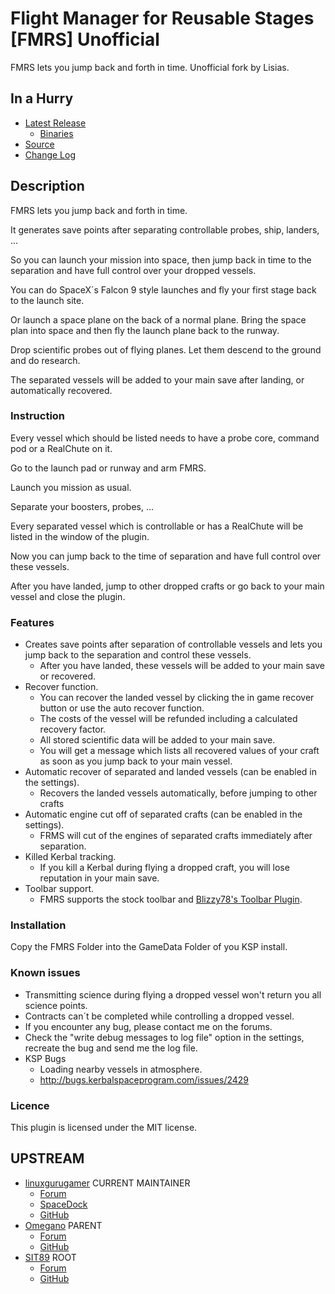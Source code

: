 # Flight Manager for Reusable Stages [FMRS] Unofficial

FMRS lets you jump back and forth in time. Unofficial fork by Lisias.


## In a Hurry

* [Latest Release](https://github.com/net-lisias-kspu/FMRS/releases)
	+ [Binaries](https://github.com/net-lisias-kspu/FMRS/tree/Archive)
* [Source](https://github.com/net-lisias-kspu/FMRS)
* [Change Log](./CHANGE_LOG.md)


## Description

FMRS lets you jump back and forth in time.

It generates save points after separating controllable probes, ship, landers, ...

So you can launch your mission into space, then jump back in time to the separation and have full control over your dropped vessels.

You can do SpaceX´s Falcon 9 style launches and fly your first stage back to the launch site.

Or launch a space plane on the back of a normal plane. Bring the space plan into space and then fly the launch plane back to the runway.

Drop scientific probes out of flying planes. Let them descend to the ground and do research.

The separated vessels will be added to your main save after landing, or automatically recovered.

### Instruction

Every vessel which should be listed needs to have a probe core, command pod or a RealChute on it.

Go to the launch pad or runway and arm FMRS.

Launch you mission as usual.

Separate your boosters, probes, ...

Every separated vessel which is controllable or has a RealChute will be listed in the window of the plugin.

Now you can jump back to the time of separation and have full control over these vessels.

After you have landed, jump to other dropped crafts or go back to your main vessel and close the plugin.

### Features

* Creates save points after separation of controllable vessels and lets you jump back to the separation and control these vessels.
	+ After you have landed, these vessels will be added to your main save or recovered.
* Recover function.
	+ You can recover the landed vessel by clicking the in game recover button or use the auto recover function.
	+ The costs of the vessel will be refunded including a calculated recovery factor.
	+ All stored scientific data will be added to your main save.
	+ You will get a message which lists all recovered values of your craft as soon as you jump back to your main vessel.
* Automatic recover of separated and landed vessels (can be enabled in the settings).
	+ Recovers the landed vessels automatically, before jumping to other crafts
* Automatic engine cut off of separated crafts (can be enabled in the settings).
	+ FRMS will cut of the engines of separated crafts immediately after separation.
* Killed Kerbal tracking.
	+ If you kill a Kerbal during flying a dropped craft, you will lose reputation in your main save.
* Toolbar support.
	+ FMRS supports the stock toolbar and [Blizzy78's Toolbar Plugin](http://forum.kerbalspaceprogram.com/threads/60863-0-23-5-Toolbar-1-7-1-Common-API-for-draggable-resizable-buttons-toolbar).

### Installation

Copy the FMRS Folder into the GameData Folder of you KSP install.

### Known issues

* Transmitting science during flying a dropped vessel won't return you all science points.
* Contracts can´t be completed while controlling a dropped vessel.
* If you encounter any bug, please contact me on the forums.
* Check the "write debug messages to log file" option in the settings, recreate the bug and send me the log file.
* KSP Bugs
	+ Loading nearby vessels in atmosphere.
	+ http://bugs.kerbalspaceprogram.com/issues/2429

### Licence

This plugin is licensed under the MIT license.


## UPSTREAM

* [linuxgurugamer](https://forum.kerbalspaceprogram.com/index.php?/profile/129964-linuxgurugamer/) CURRENT MAINTAINER
	+ [Forum](https://forum.kerbalspaceprogram.com/index.php?/topic/157214-141_-flight-manager-for-reusable-stages-fmrs-now-with-recoverycontroller-integration/)
	+ [SpaceDock](https://spacedock.info/mod/1251/%20Flight%20Manager%20for%20Reusable%20Stages%20(FMRS)%20Continued)
	+ [GitHub](https://github.com/linuxgurugamer/FMRS)
* [Omegano](https://forum.kerbalspaceprogram.com/index.php?/profile/172838-omegano/) PARENT
	+ [Forum](https://forum.kerbalspaceprogram.com/index.php?/topic/72605-110-flight-manager-for-reusable-stages-fmrs-x110-experimental/) 
	+ [GitHub](https://github.com/Omegano/FMRS)
* [SIT89](https://forum.kerbalspaceprogram.com/index.php?/profile/110467-sit89/) ROOT
	+ [Forum](https://forum.kerbalspaceprogram.com/index.php?/topic/72605-110-flight-manager-for-reusable-stages-fmrs-x110-experimental/&)
	+ [GitHub](https://github.com/SIT89/FMRS)
